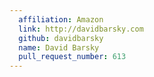 ```yaml
---
  affiliation: Amazon
  link: http://davidbarsky.com
  github: davidbarsky
  name: David Barsky
  pull_request_number: 613
---
```

